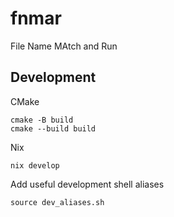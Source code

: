 # fnmar

File Name MAtch and Run

## Development

CMake
```
cmake -B build
cmake --build build
```

Nix
```
nix develop
```

Add useful development shell aliases
```
source dev_aliases.sh
```
